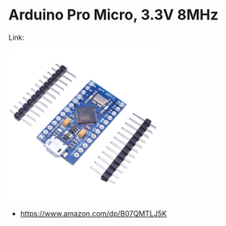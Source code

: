 # Arduino Pro Micro, 3.3V 8MHz

Link:

<img src="./amazon.jpg" width="300px" />

- https://www.amazon.com/dp/B07QMTLJ5K
